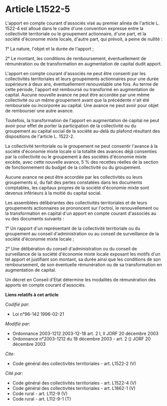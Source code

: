 # Article L1522-5

L'apport en compte courant d'associés visé au premier alinéa de l'article L. 1522-4 est alloué dans le cadre d'une convention
expresse entre la collectivité territoriale ou le groupement actionnaire, d'une part, et la société d'économie mixte locale,
d'autre part, qui prévoit, à peine de nullité : 

1° La nature, l'objet et la durée de l'apport ; 

2° Le montant, les conditions de remboursement, éventuellement de rémunération ou de transformation en augmentation de
capital dudit apport.

L'apport en compte courant d'associés ne peut être consenti par les collectivités territoriales et leurs groupements
actionnaires pour une durée supérieure à deux ans, éventuellement renouvelable une fois. Au terme de cette période, l'apport
est remboursé ou transformé en augmentation de capital. Aucune nouvelle avance ne peut être accordée par une même
collectivité ou un même groupement avant que la précédente n'ait été remboursée ou incorporée au capital. Une avance ne peut
avoir pour objet de rembourser une autre avance. 

Toutefois, la transformation de l'apport en augmentation de capital ne peut avoir pour effet de porter la participation de la
collectivité ou du groupement au capital social de la société au-delà du plafond résultant des dispositions de l'article L.
1522-2. 

La collectivité territoriale ou le groupement ne peut consentir l'avance à la société d'économie mixte locale si la totalité
des avances déjà consenties par la collectivité ou le groupement à des sociétés d'économie mixte excède, avec cette nouvelle
avance, 5 % des recettes réelles de la section de fonctionnement du budget de la collectivité ou du groupement. 

Aucune avance ne peut être accordée par les collectivités ou leurs groupements si, du fait des pertes constatées dans les
documents comptables, les capitaux propres de la société d'économie mixte sont devenus inférieurs à la moitié du capital
social. 

Les assemblées délibérantes des collectivités territoriales et de leurs groupements actionnaires se prononcent sur l'octroi,
le renouvellement ou la transformation en capital d'un apport en compte courant d'associés au vu des documents suivants : 

1° Un rapport d'un représentant de la collectivité territoriale ou du groupement au conseil d'administration ou au conseil de
surveillance de la société d'économie mixte locale ; 

2° Une délibération du conseil d'administration ou du conseil de surveillance de la société d'économie mixte locale exposant
les motifs d'un tel apport et justifiant son montant, sa durée ainsi que les conditions de son remboursement, de son
éventuelle rémunération ou de sa transformation en augmentation de capital. 

Un décret en Conseil d'Etat détermine les modalités de rémunération des apports en compte courant d'associés.

**Liens relatifs à cet article**

_Codifié par_:

  - Loi n°96-142 1996-02-21

_Modifié par_:

  - Ordonnance 2003-1212 2003-12-18 art. 2 I, II JORF 20 décembre 2003
  - Ordonnance n°2003-1212 du 18 décembre 2003 - art. 2 () JORF 20 décembre 2003

_Cite_:

  - Code général des collectivités territoriales - art. L1522-2 (V)

_Cité par_:

  - Code général des collectivités territoriales - art. L1522-4 (V)
  - Code général des collectivités territoriales - art. L1862-1 (V)
  - Code rural - art. L112-9 (V)
  - Code rural - art. L112-9-1 (T)
